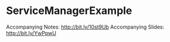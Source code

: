 ServiceManagerExample
=======================

Accompanying Notes: http://bit.ly/10st9Ub
Accompanying Slides: http://bit.ly/YwPpwU